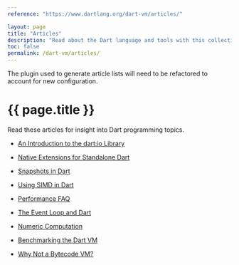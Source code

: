 ```yaml
---
reference: "https://www.dartlang.org/dart-vm/articles/"

layout: page
title: "Articles"
description: "Read about the Dart language and tools with this collection of articles, style guides, and more."
toc: false
permalink: /dart-vm/articles/
---
```


<p class="alert alert-danger">
  The plugin used to generate article lists will need to be refactored to account for new configuration.
</p>

# {{ page.title }}

Read these articles for insight into Dart programming topics.

* [An Introduction to the dart:io Library](io)

* [Native Extensions for Standalone Dart](native-extensions)

* [Snapshots in Dart](snapshots)

* [Using SIMD in Dart](simd)

* [Performance FAQ](performance-faq)

* [The Event Loop and Dart](event-loop)

* [Numeric Computation](numeric-computation)

* [Benchmarking the Dart VM](benchmarking)

* [Why Not a Bytecode VM?](why-not-bytecode)

